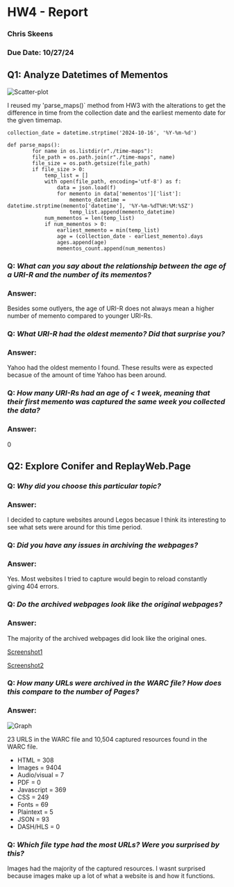 # HW4 - Report
### Chris Skeens
### Due Date: 10/27/24

## Q1: Analyze Datetimes of Mementos

![Scatter-plot](https://github.com/odu-cs432-websci/fall24-cskee004/raw/main/HW4/HW4/Q1/scatter-plot.png)

I reused my 'parse_maps()` method from HW3 with the alterations to get the difference in time from the collection date and the earliest memento date for the given timemap.
```
collection_date = datetime.strptime('2024-10-16', '%Y-%m-%d')

def parse_maps():
        for name in os.listdir(r"./time-maps"):
        file_path = os.path.join(r"./time-maps", name)
        file_size = os.path.getsize(file_path)
        if file_size > 0:
            temp_list = []
            with open(file_path, encoding='utf-8') as f:
                data = json.load(f)
                for memento in data['mementos']['list']:
                    memento_datetime = datetime.strptime(memento['datetime'], '%Y-%m-%dT%H:%M:%SZ')
                    temp_list.append(memento_datetime)       
            num_mementos = len(temp_list)
            if num_mementos > 0:
                earliest_memento = min(temp_list)
                age = (collection_date - earliest_memento).days
                ages.append(age)
                mementos_count.append(num_mementos)
```

### Q: *What can you say about the relationship between the age of a URI-R and the number of its mementos?*
### Answer:
Besides some outlyers, the age of URI-R does not always mean a higher number of memento compared to younger URI-Rs.  

### Q: *What URI-R had the oldest memento? Did that surprise you?*
### Answer:
Yahoo had the oldest memento I found. These results were as expected becasue of the amount of time Yahoo has been around.

### Q: *How many URI-Rs had an age of < 1 week, meaning that their first memento was captured the same week you collected the data?*
### Answer:
0

## Q2: Explore Conifer and ReplayWeb.Page

### Q: *Why did you choose this particular topic?*
### Answer: 
I decided to capture websites around Legos becasue I think its interesting to see what sets were around for this time period. 

### Q: *Did you have any issues in archiving the webpages?*
### Answer: 
Yes. Most websites I tried to capture would begin to reload constantly giving 404 errors.

### Q: *Do the archived webpages look like the original webpages?*
### Answer:
The majority of the archived webpages did look like the original ones.

[Screenshot1](https://github.com/odu-cs432-websci/fall24-cskee004/raw/main/HW4/HW4/Q2/ss1.pdf)

[Screenshot2](https://github.com/odu-cs432-websci/fall24-cskee004/raw/main/HW4/HW4/Q2/ss2.pdf)

### Q: *How many URLs were archived in the WARC file? How does this compare to the number of Pages?* 
### Answer: 

![Graph](https://github.com/odu-cs432-websci/fall24-cskee004/raw/main/HW4/HW4/Q2/bar-chart.png)

23 URLS in the WARC file and 10,504 captured resources found in the WARC file.

- HTML = 308
- Images = 9404
- Audio/visual = 7
- PDF = 0
- Javascript = 369
- CSS = 249 
- Fonts = 69
- Plaintext = 5
- JSON = 93
- DASH/HLS = 0

### Q: *Which file type had the most URLs? Were you surprised by this?*
Images had the majority of the captured resources. I wasnt surprised because images make up a lot of what a website is and how it functions.
